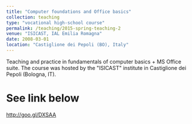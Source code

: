 ```yaml
---
title: "Computer foundations and Office basics"
collection: teaching
type: "vocational high-school course"
permalink: /teaching/2015-spring-teaching-2
venue: "ISICAST, IAL Emilia Romagna"
date: 2008-03-01
location: "Castiglione dei Pepoli (BO), Italy"
---
```


Teaching and practice in fundamentals of computer basics + MS Office suite.
The course was hosted by the "ISICAST" institute in Castiglione dei Pepoli (Bologna, IT).

See link below
======
http://goo.gl/DXSAA
